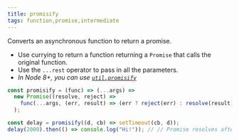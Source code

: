 ```yaml
---
title: promisify
tags: function,promise,intermediate
---
```


Converts an asynchronous function to return a promise.

- Use currying to return a function returning a `Promise` that calls the original function.
- Use the `...rest` operator to pass in all the parameters.
- _In Node 8+, you can use [`util.promisify`](https://nodejs.org/api/util.html#util_util_promisify_original)_

```js
const promisify = (func) => (...args) =>
  new Promise((resolve, reject) =>
    func(...args, (err, result) => (err ? reject(err) : resolve(result)))
  );
```

```js
const delay = promisify((d, cb) => setTimeout(cb, d));
delay(2000).then(() => console.log("Hi!")); // // Promise resolves after 2s
```
